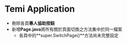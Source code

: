 # Temi Application

* 刪除各頁**專人協助按鈕**
* 新增**Page.java**將所有關於頁面切換之方法集中於同一檔案
    * 各頁中的**super.SwitchPage()**方法尚未完整設定